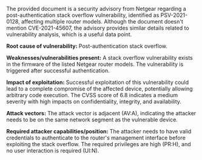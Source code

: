 The provided document is a security advisory from Netgear regarding a post-authentication stack overflow vulnerability, identified as PSV-2021-0128, affecting multiple router models. Although the document doesn't mention CVE-2021-45607, the advisory provides similar details related to vulnerability analysis, which is a useful data point.

**Root cause of vulnerability:** Post-authentication stack overflow.

**Weaknesses/vulnerabilities present:** A stack overflow vulnerability exists in the firmware of the listed Netgear router models. The vulnerability is triggered after successful authentication.

**Impact of exploitation:** Successful exploitation of this vulnerability could lead to a complete compromise of the affected device, potentially allowing arbitrary code execution. The CVSS score of 6.8 indicates a medium severity with high impacts on confidentiality, integrity, and availability.

**Attack vectors:** The attack vector is adjacent (AV:A), indicating the attacker needs to be on the same network segment as the vulnerable device.

**Required attacker capabilities/position:** The attacker needs to have valid credentials to authenticate to the router's management interface before exploiting the stack overflow. The required privileges are high (PR:H), and no user interaction is required (UI:N).